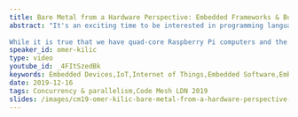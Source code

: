 ```yaml
---
title: Bare Metal from a Hardware Perspective: Embedded Frameworks & Build Systems
abstract: "It's an exciting time to be interested in programming languages as the abundance of computing power, even in the smallest devices around us, makes almost every language a viable choice for implementation. Almost. 
 
While it is true that we have quad-core Raspberry Pi computers and the term "bare metal" gets thrown around a lot, the reality of chips and architectures used in commercial embedded devices often create friction between the hardware and software world."
speaker_id: omer-kilic
type: video
youtube_id: _4FItSzedBk
keywords: Embedded Devices,IoT,Internet of Things,Embedded Software,Embedded Frameworks,Omer Kilic,Code Mesh LDN
date: 2019-12-16
tags: Concurrency & parallelism,Code Mesh LDN 2019
slides: /images/cm19-omer-kilic-bare-metal-from-a-hardware-perspective-compressed.pdf
---
```


